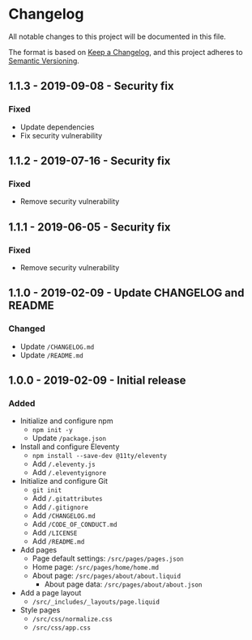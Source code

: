 # Changelog
All notable changes to this project will be documented in this file.

The format is based on [Keep a Changelog](https://keepachangelog.com/en/1.0.0/),
and this project adheres to [Semantic Versioning](https://semver.org/spec/v2.0.0.html).

## 1.1.3 - 2019-09-08 - Security fix

### Fixed
- Update dependencies
- Fix security vulnerability

## 1.1.2 - 2019-07-16 - Security fix

### Fixed
- Remove security vulnerability

## 1.1.1 - 2019-06-05 - Security fix

### Fixed
- Remove security vulnerability

## 1.1.0 - 2019-02-09 - Update CHANGELOG and README

### Changed
- Update `/CHANGELOG.md`
- Update `/README.md`

## 1.0.0 - 2019-02-09 - Initial release

### Added
- Initialize and configure npm
	- `npm init -y`
	- Update `/package.json`
- Install and configure Eleventy
	- `npm install --save-dev @11ty/eleventy`
	- Add `/.eleventy.js`
	- Add `/.eleventyignore`
- Initialize and configure Git
	- `git init`
	- Add `/.gitattributes`
	- Add `/.gitignore`
	- Add `/CHANGELOG.md`
	- Add `/CODE_OF_CONDUCT.md`
	- Add `/LICENSE`
	- Add `/README.md`
- Add pages
	- Page default settings: `/src/pages/pages.json`
	- Home page: `/src/pages/home/home.md`
	- About page: `/src/pages/about/about.liquid`
		- About page data: `/src/pages/about/about.json`
- Add a page layout
	- `/src/_includes/_layouts/page.liquid`
- Style pages
	- `/src/css/normalize.css`
	- `/src/css/app.css`